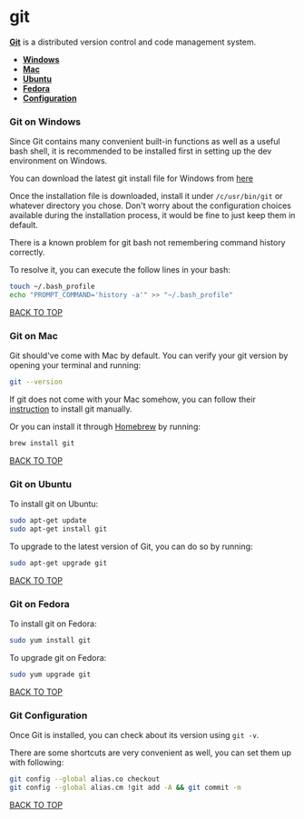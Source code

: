 git
===
[**Git**](http://git-scm.com) is a distributed version control and code management system.

* [**Windows**](#git-on-windows)
* [**Mac**](#git-on-mac)
* [**Ubuntu**](#git-on-ubuntu)
* [**Fedora**](#git-on-fedora)
* [**Configuration**](#git-configuration)

### Git on Windows
Since Git contains many convenient built-in functions as well as a useful bash shell, it is recommended to be installed first in setting up the dev environment on Windows.

You can download the latest git install file for Windows from [here](http://git-scm.com/download/win)

Once the installation file is downloaded, install it under `/c/usr/bin/git` or whatever directory you chose.  Don't worry about the configuration choices available during the installation process, it would be fine to just keep them in default.

There is a known problem for git bash not remembering command history correctly.

To resolve it, you can execute the follow lines in your bash:
```sh
touch ~/.bash_profile
echo "PROMPT_COMMAND='history -a'" >> "~/.bash_profile"
```
[BACK TO TOP](#table-of-contents)


### Git on Mac
Git should've come with Mac by default.  You can verify your git version by opening your terminal and running:
```sh
git --version
```

If git does not come with your Mac somehow, you can follow their [instruction](http://git-scm.com/book/en/Getting-Started-Installing-Git) to install git manually.

Or you can install it through [Homebrew](#homebrew) by running:
```sh
brew install git
```
[BACK TO TOP](#table-of-contents)


### Git on Ubuntu
To install git on Ubuntu:
```sh
sudo apt-get update
sudo apt-get install git
```

To upgrade to the latest version of Git, you can do so by running:
```sh
sudo apt-get upgrade git
```
[BACK TO TOP](#table-of-contents)


### Git on Fedora
To install git on Fedora:
```sh
sudo yum install git
```

To upgrade git on Fedora:
```sh
sudo yum upgrade git
```
[BACK TO TOP](#table-of-contents)


### Git Configuration
Once Git is installed, you can check about its version using `git -v`.

There are some shortcuts are very convenient as well, you can set them up with following:
```sh
git config --global alias.co checkout
git config --global alias.cm !git add -A && git commit -m
```
[BACK TO TOP](#table-of-contents)
